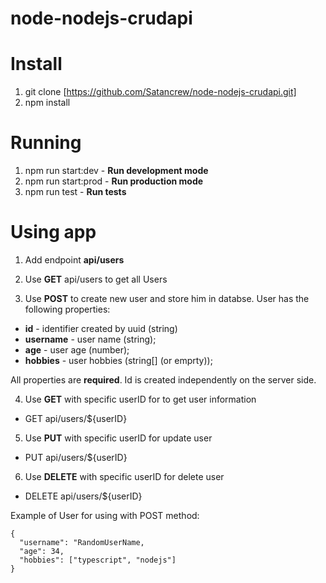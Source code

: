 # node-nodejs-crudapi

# Install

1. git clone [https://github.com/Satancrew/node-nodejs-crudapi.git]
2. npm install

# Running

1. npm run start:dev - **Run development mode**
2. npm run start:prod - **Run production mode**
2. npm run test - **Run tests**

# Using app

1. Add endpoint **api/users**

2. Use **GET** api/users to get all Users

3. Use **POST** to create new user and store him in databse.
User has the following properties:
- **id** - identifier created by uuid (string)
- **username** - user name (string);
- **age** - user age (number);
- **hobbies** - user hobbies (string[] (or emprty));

All properties are **required**. Id is created independently on the server side.

4. Use **GET** with specific userID for to get user information
- GET api/users/${userID}

5. Use **PUT** with specific userID for update user
- PUT api/users/${userID}

6. Use **DELETE** with specific userID for delete user
- DELETE api/users/${userID}
  

Example of User for using with POST method: 
```
{
  "username": "RandomUserName,
  "age": 34,
  "hobbies": ["typescript", "nodejs"]
}
```